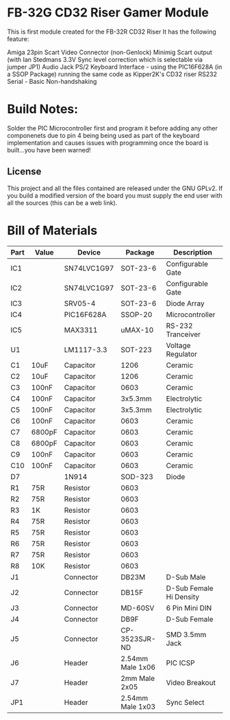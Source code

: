 # FB-32G CD32 Riser Gamer Module

This is first module created for the FB-32R CD32 Riser
It has the following feature:

Amiga 23pin Scart Video Connector (non-Genlock)
Minimig Scart output (with Ian Stedmans 3.3V Sync level correction which is selectable via jumper JP1)
Audio Jack
PS/2 Keyboard Interface - using the PIC16F628A (in a SSOP Package) running the same code as Kipper2K's CD32 riser
RS232 Serial - Basic Non-handshaking

# Build Notes:
Solder the PIC Microcontroller first and program it before adding any other componenets due to pin 4 being being used as part of the keyboard implementation and causes issues with programming once the board is built...you have been warned!

## License

This project and all the files contained are released under the GNU GPLv2. If you build a modified version of the board you must supply the end user with all the sources (this can be a web link).

# Bill of Materials

|Part | Value | Device | Package | Description |
|-----|-------|--------|---------|-------------|
| IC1  |       |SN74LVC1G97| SOT-23-6 | Configurable Gate |
| IC2  |       |SN74LVC1G97| SOT-23-6 | Configurable Gate |
| IC3  |       |SRV05-4| SOT-23-6 | Diode Array           |
| IC4  |       |PIC16F628A|SSOP-20| Microcontroller       |
| IC5  |       |MAX3311|uMAX-10| RS-232 Tranceiver        |
| U1   |       |LM1117-3.3| SOT-223 | Voltage Regulator   |
| C1   | 10uF  |Capacitor| 1206 | Ceramic                 |
| C2   | 10uF  |Capacitor| 1206 | Ceramic                 |
| C3   | 100nF |Capacitor| 0603 | Ceramic                 |
| C4   | 100nF |Capacitor| 3x5.3mm | Electrolytic         |
| C5   | 100nF |Capacitor| 3x5.3mm | Electrolytic         |
| C6   | 100nF |Capacitor| 0603 | Ceramic                 |
| C7   | 6800pF|Capacitor| 0603 | Ceramic                 |
| C8   | 6800pF|Capacitor| 0603 | Ceramic                 |
| C9   | 100nF |Capacitor| 0603 | Ceramic                 |
| C10  | 100nF |Capacitor| 0603 | Ceramic                 |
| D7   |       |1N914| SOD-323 | Diode                    |
| R1   | 75R   |Resistor| 0603 |                          |
| R2   | 75R   |Resistor| 0603 |                          |
| R3   | 1K    |Resistor| 0603 |                          |
| R4   | 75R   |Resistor| 0603 |                          |
| R5   | 75R   |Resistor| 0603 |                          |
| R6   | 75R   |Resistor| 0603 |                          |
| R7   | 75R   |Resistor| 0603 |                          |
| R8   | 10K   |Resistor| 0603 |                          |
| J1   |       |Connector| DB23M | D-Sub Male             |
| J2   |       |Connector| DB15F | D-Sub Female Hi Density|
| J3   |       |Connector| MD-60SV | 6 Pin Mini DIN       |
| J4   |       |Connector| DB9F  | D-Sub Female           |
| J5   |       |Connector| CP-3523SJR-ND | SMD 3.5mm Jack |
| J6   |       |Header| 2.54mm Male 1x06  | PIC ICSP      |
| J7   |       |Header| 2mm Male 2x05 | Video Breakout    |
| JP1  |       |Header| 2.54mm Male 1x03 | Sync Select    |
